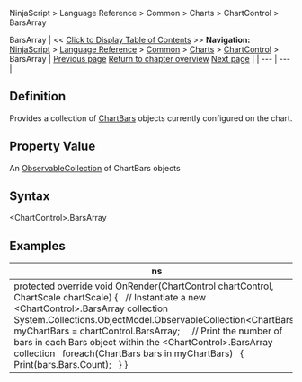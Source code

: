 ﻿
NinjaScript \> Language Reference \> Common \> Charts \> ChartControl \> BarsArray

BarsArray
| \<\< [Click to Display Table of Contents](chartcontrol_barsarray.md) \>\> **Navigation:**     [NinjaScript](ninjascript.md) \> [Language Reference](language_reference_wip.md) \> [Common](common.md) \> [Charts](chart.md) \> [ChartControl](chartcontrol.md) \> BarsArray | [Previous page](barmarginleft.md) [Return to chapter overview](chartcontrol.md) [Next page](barspacingtype.md) |
| --- | --- |
## Definition
Provides a collection of [ChartBars](chartbars.md) objects currently configured on the chart. 
## 
## Property Value
An [ObservableCollection](https://msdn.microsoft.com/en-us/library/ms668604(v=vs.110).aspx) of ChartBars objects
## 
## Syntax
\<ChartControl\>.BarsArray
## 
## Examples
| ns |
| --- |
| protected override void OnRender(ChartControl chartControl, ChartScale chartScale) {    // Instantiate a new \<ChartControl\>.BarsArray collection    System.Collections.ObjectModel.ObservableCollection\<ChartBars\> myChartBars \= chartControl.BarsArray;      // Print the number of bars in each Bars object within the \<ChartControl\>.BarsArray collection    foreach(ChartBars bars in myChartBars)    {        Print(bars.Bars.Count);    } } |
